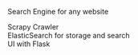 Search Engine for any website  
  
Scrapy Crawler  
ElasticSearch for storage and search  
UI with Flask  
